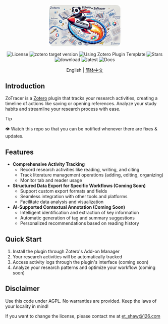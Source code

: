 <p align="center">
    <img src="addon/content/imgs/static_logo.png" width=45%/ alt="">
    <br>
    <div align="center">
        <img src="https://img.shields.io/github/license/etShaw-zh/zotracer?color=2E75B6"  alt="License">
        <img src="https://img.shields.io/badge/Zotero-7-green?style=flat-square&logo=zotero&logoColor=CC2936" alt="zotero target version" />
        <img src="https://img.shields.io/badge/Using-Zotero%20Plugin%20Template-blue?style=flat-square&logo=github" alt="Using Zotero Plugin Template" />
        <img src="https://img.shields.io/github/stars/etShaw-zh/zotracer?color=2E75B6" alt="Stars" />
        <img src="https://img.shields.io/github/downloads/etShaw-zh/zotracer/total?logo=github&color=2E75B6" alt='download' />
        <img src="https://img.shields.io/github/downloads/etShaw-zh/zotracer/latest/total?color=2E75B6" alt='latest' />
        <img src='https://readthedocs.org/projects/zotracer/badge/?version=latest' alt='Docs' />
    </div>
</p>

<p align="center">
    English | <a href="doc/README-zhCN.md">简体中文</a>
</p>

## Introduction

ZoTracer is a [Zotero](https://www.zotero.org/) plugin that tracks your research activities, creating a timeline of actions like saving or opening references. Analyze your study habits and streamline your research process with ease.

> [!tip]
> 👁 Watch this repo so that you can be notified whenever there are fixes & updates.

## Features

- **Comprehensive Activity Tracking**
  - Record research activities like reading, writing, and citing
  - Track literature management operations (adding, editing, organizing)
  - Monitor tab and reader usage
- **Structured Data Export for Specific Workflows (Coming Soon)**
  - Support custom export formats and fields
  - Seamless integration with other tools and platforms
  - Facilitate data analysis and visualization
- **AI-Supported Contextual Annotation (Coming Soon)**
  - Intelligent identification and extraction of key information
  - Automatic generation of tag and summary suggestions
  - Personalized recommendations based on reading history

## Quick Start

1. Install the plugin through Zotero's Add-on Manager
2. Your research activities will be automatically tracked
3. Access activity logs through the plugin's interface (coming soon)
4. Analyze your research patterns and optimize your workflow (coming soon)

## Disclaimer

Use this code under AGPL. No warranties are provided. Keep the laws of your locality in mind!

If you want to change the license, please contact me at <et_shaw@126.com>
